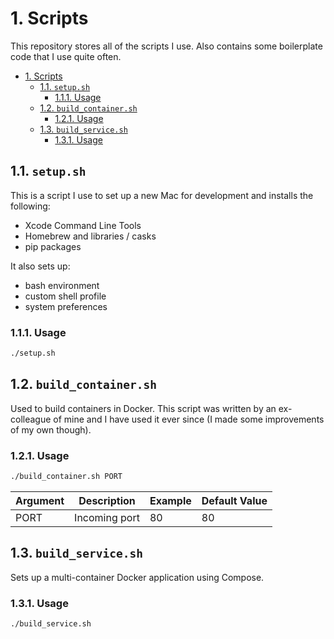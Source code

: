 # 1. Scripts

This repository stores all of the scripts I use. Also contains some boilerplate code that I use quite often.

- [1. Scripts](#1-scripts)
  - [1.1. `setup.sh`](#11-setupsh)
    - [1.1.1. Usage](#111-usage)
  - [1.2. `build_container.sh`](#12-build_containersh)
    - [1.2.1. Usage](#121-usage)
  - [1.3. `build_service.sh`](#13-build_servicesh)
    - [1.3.1. Usage](#131-usage)

## 1.1. `setup.sh`

This is a script I use to set up a new Mac for development and installs the following:

- Xcode Command Line Tools
- Homebrew and libraries / casks
- pip packages

It also sets up: 

- bash environment
- custom shell profile
- system preferences

### 1.1.1. Usage

```sh
./setup.sh
```

## 1.2. `build_container.sh`

Used to build containers in Docker. This script was written by an ex-colleague of mine and I have used it ever since (I made some improvements of my own though).

### 1.2.1. Usage

```sh
./build_container.sh PORT
```

| Argument | Description   | Example | Default Value |
| -------- | ------------- | ------- | ------------- |
| PORT     | Incoming port | 80      | 80            |

## 1.3. `build_service.sh`

Sets up a multi-container Docker application using Compose.

### 1.3.1. Usage

```sh
./build_service.sh
```